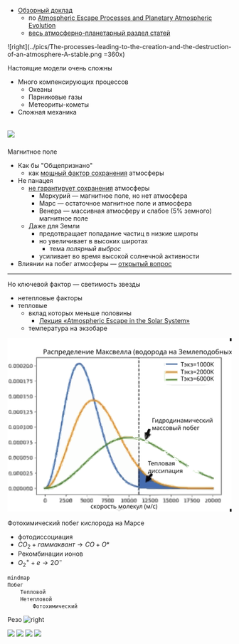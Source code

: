 
- [Обзорный доклад](https://www.youtube.com/watch?v=FlmquACRbs8)
    - по [Atmospheric Escape Processes and Planetary Atmospheric Evolution](https://www.researchgate.net/figure/The-ionization-at-Mars-Venus-and-Titan-for-similar-solar-conditions-including-a-solar_fig7_341994354)
    - [весь атмосферно-планетарный раздел статей](https://www.researchgate.net/topic/Planetary-Atmospheres/publications)

![right](../pics/The-processes-leading-to-the-creation-and-the-destruction-of-an-atmosphere-A-stable.png =360x)

Настоящие модели очень сложны
- Много компенсирующих процессов
    - Океаны
    - Парниковые газы
    - Метеориты-кометы
- Сложная механика

![](../pics/Processes-leading-to-the-creation-of-ion-outflow-polar-escape.png )
---

Магнитное поле
- Как бы "Общепризнано"
    - как [мощный фактор сохранения](!) атмосферы
- Не панацея 
    - [не гарантирует сохранения](@) атмосферы
        -  Меркурий — магнитное поле, но нет атмосфера
        -  Марс — остаточное магнитное поле и атмосфера
        -  Венера — массивная атмосферу и слабое (5% земного) магнитное поле
    - Даже для Земли        
        - предотвращает попадание частиц в низкие широты
        - но увеличивает в высоких широтах
            - тема *полярный выброс*
        - усиливает во время высокой солнечной активности 
- Влиянии на побег атмосферы — [открытый вопрос](@)


---

Но ключевой фактор — светимость звезды
- нетепловые факторы
- тепловые
    - вклад которых меньше половины
        - [Лекция «Atmospheric Escape in the Solar System»](https://youtu.be/H3BIZU7Bjw4?t=750)
    - температура на экзобаре

![](../pics/тип-побега-от-температуры-экзосферы.svg)

Фотохимический побег кислорода на Марсе
- фотодиссоциация
- $CO_2 + гаммаквант → CO + O*$
- Рекомбинации ионов
- $O_2^+ + e → 2O^{-}$


```mermaid
mindmap
Побег
    Тепловой
    Нетепловой
        Фотохимический

```

Резо
![right](image-6.png)

![](../pics/Correlation-and-causation-in-the-ion-outflow-The-correlations-are-under-current-and.png)
![](../pics/EUV-dependence-of-the-escape-process-at-Mars-Simulations-data-from-Luhmann-etal-1992.png)
![](../pics/Processes-leading-to-the-creation-of-ion-outflow-polar-escape.png)
![](../pics/The-main-processes-of-atmospheric-escape-along-with-their-typical-efficient-altitudes.png)
